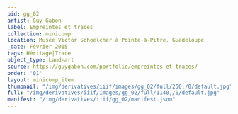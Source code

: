 ```yaml
---
pid: gg_02
artist: Guy Gabon
label: Empreintes et traces
collection: minicomp
location: Musée Victor Schoelcher à Pointe-à-Pitre, Guadeloupe
_date: Février 2015
tags: Héritage|Trace
object_type: Land-art
source: https://guygabon.com/portfolio/empreintes-et-traces/
order: '01'
layout: minicomp_item
thumbnail: "/img/derivatives/iiif/images/gg_02/full/250,/0/default.jpg"
full: "/img/derivatives/iiif/images/gg_02/full/1140,/0/default.jpg"
manifest: "/img/derivatives/iiif/gg_02/manifest.json"
---
```

